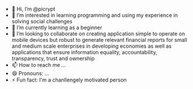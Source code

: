 - 👋 Hi, I’m @picrypt
- 👀 I’m interested in learning programming and using my experience in solving social challenges
- 🌱 I’m currently learning as a beginner
- 💞️ I’m looking to collaborate on creating application simple to operate on mobile devices but robust to generate relevant financial reports for small and medium scale enterprises in developing economies as well as applications that ensure information equality, accountability, transparency, trust and ownership 
- 📫 How to reach me ...
- 😄 Pronouns: ...
- ⚡ Fun fact: I'm a chanllengely motivated person

<!---
picrypt/picrypt is a ✨ special ✨ repository because its `README.md` (this file) appears on your GitHub profile.
You can click the Preview link to take a look at your changes.
--->
